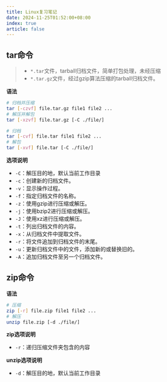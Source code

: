 ```yaml
---
title: Linux复习笔记
date: 2024-11-25T01:52:00+08:00
index: true
article: false
---
```




## tar命令

> - `*.tar`文件，tarball归档文件，简单打包处理，未经压缩
> - `*.tar.gz`文件，经过gzip算法压缩的tarball归档文件。

**语法**
```bash
# 归档并压缩
tar [-czvf] file.tar.gz file1 file2 ...
# 解压并解包
tar [-xzvf] file.tar.gz [-C ./file/]

# 归档
tar [-cvf] file.tar file1 file2 ...
# 解包
tar [-xvf] file.tar [-C ./file/]
```

**选项说明**
- `-C`：解压目的地，默认当前工作目录
- `-c`：创建新的归档文件。
- `-v`：显示操作过程。
- `-f`：指定归档文件的名称。
- `-z`：使用gzip进行压缩或解压。
- `-j`：使用bzip2进行压缩或解压。
- `-J`：使用xz进行压缩或解压。
- `-t`：列出归档文件的内容。
- `-x`：从归档文件中提取文件。
- `-r`：将文件追加到归档文件的末尾。
- `-u`：更新归档文件中的文件，添加新的或替换旧的。
- `-A`：追加归档文件至另一个归档文件。



## zip命令

**语法**
```bash
# 压缩
zip [-r] file.zip file1 file2 ...
# 解压
unzip file.zip [-d ./file/]
```

**zip选项说明**
- `-r`：递归压缩文件夹包含的内容

**unzip选项说明**
- `-d`：解压目的地，默认当前工作目录
